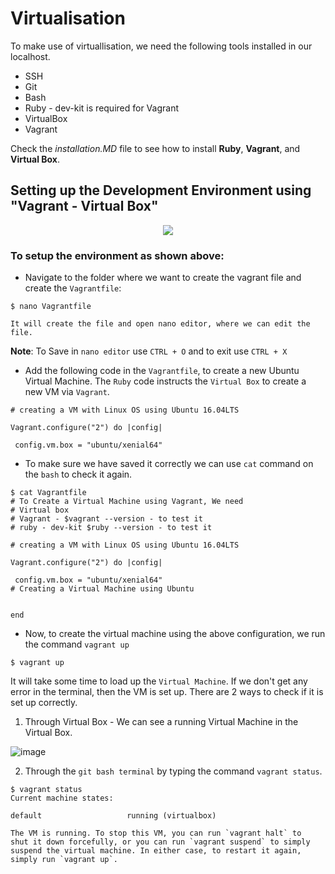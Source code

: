 # Virtualisation

To make use of virtuallisation, we need the following tools installed in our localhost.
- SSH
- Git
- Bash
- Ruby - dev-kit is required for Vagrant
- VirtualBox
- Vagrant

Check the *installation.MD* file to see how to install **Ruby**, **Vagrant**, and **Virtual Box**.

## Setting up the Development Environment using "Vagrant - Virtual Box"

<p align="center">
  <img src="https://user-images.githubusercontent.com/110366380/196476593-f0cd1530-5d65-4e22-93f8-dc77499ecc6a.png">
</p>

### To setup the environment as shown above:

- Navigate to the folder where we want to create the vagrant file and create the `Vagrantfile`:
```
$ nano Vagrantfile

It will create the file and open nano editor, where we can edit the file.
```
**Note**: To Save in `nano editor` use `CTRL + O` and to exit use `CTRL + X`

- Add the following code in the `Vagrantfile`, to create a new Ubuntu Virtual Machine. The `Ruby` code instructs the `Virtual Box` to create a new VM via `Vagrant`.
```
# creating a VM with Linux OS using Ubuntu 16.04LTS

Vagrant.configure("2") do |config|

 config.vm.box = "ubuntu/xenial64"
```
- To make sure we have saved it correctly we can use `cat` command on the `bash` to check it again.
```
$ cat Vagrantfile
# To Create a Virtual Machine using Vagrant, We need
# Virtual box
# Vagrant - $vagrant --version - to test it
# ruby - dev-kit $ruby --version - to test it

# creating a VM with Linux OS using Ubuntu 16.04LTS

Vagrant.configure("2") do |config|

 config.vm.box = "ubuntu/xenial64"
# Creating a Virtual Machine using Ubuntu


end
```
- Now, to create the virtual machine using the above configuration, we run the command `vagrant up`
```
$ vagrant up
```
It will take some time to load up the `Virtual Machine`. If we don't get any error in the terminal, then the VM is set up. There are 2 ways to check if it is set up correctly.

1. Through Virtual Box - We can see a running Virtual Machine in the Virtual Box.

![image](https://user-images.githubusercontent.com/110366380/196485550-55fbca15-7914-44ae-8db5-cac9c8a77591.png)

2. Through the `git bash terminal` by typing the command `vagrant status`.

```
$ vagrant status
Current machine states:

default                   running (virtualbox)

The VM is running. To stop this VM, you can run `vagrant halt` to
shut it down forcefully, or you can run `vagrant suspend` to simply
suspend the virtual machine. In either case, to restart it again,
simply run `vagrant up`.
```
